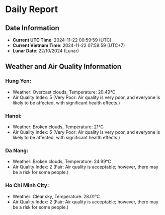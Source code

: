 # Daily Report
## Date Information
- **Current UTC Time**: 2024-11-22 00:59:59 (UTC)
- **Current Vietnam Time**: 2024-11-22 07:59:59 (UTC+7)
- **Lunar Date**: 22/10/2024 (Lunar)

## Weather and Air Quality Information

### Hung Yen:
- Weather: Overcast clouds, Temperature: 20.49°C
- Air Quality Index: 5 (Very Poor: Air quality is very poor, and everyone is likely to be affected, with significant health effects.)

### Hanoi:
- Weather: Broken clouds, Temperature: 21°C
- Air Quality Index: 5 (Very Poor: Air quality is very poor, and everyone is likely to be affected, with significant health effects.)

### Da Nang:
- Weather: Broken clouds, Temperature: 24.99°C
- Air Quality Index: 2 (Fair: Air quality is acceptable; however, there may be a risk for some people.)

### Ho Chi Minh City:
- Weather: Clear sky, Temperature: 28.01°C
- Air Quality Index: 2 (Fair: Air quality is acceptable; however, there may be a risk for some people.)
